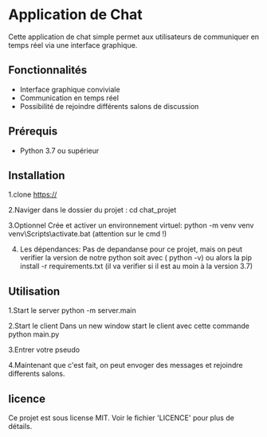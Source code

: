 # Application de Chat

Cette application de chat simple permet aux utilisateurs de communiquer en temps réel via une interface graphique.

## Fonctionnalités

- Interface graphique conviviale
- Communication en temps réel
- Possibilité de rejoindre différents salons de discussion

## Prérequis

- Python 3.7 ou supérieur

## Installation

1.clone 
[https://](https://github.com/Perito009/Chat_projet.git)

2.Naviger dans le dossier du projet :
cd chat_projet

3.Optionnel Crée et activer un environnement virtuel:
python -m venv venv 
venv\Scripts\activate.bat (attention sur le cmd !)

4. Les dépendances:
Pas de depandanse pour ce projet, mais on peut verifier la version de notre python soit avec ( python -v)
ou alors la pip install -r requirements.txt (il va verifier si il est au moin à la version 3.7)

## Utilisation

1.Start le server
python -m server.main

2.Start le client
Dans un new window start le client  avec cette commande 
python main.py

3.Entrer votre pseudo

4.Maintenant que c'est fait, on peut envoger des messages et rejoindre differents salons.

## licence

Ce projet est sous license MIT. Voir le fichier 'LICENCE' pour plus de détails.
